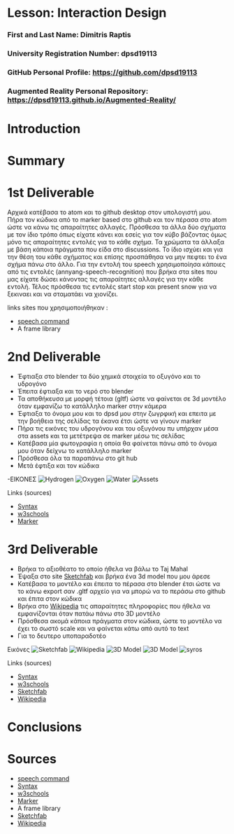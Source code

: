 # Lesson: Interaction Design

### First and Last Name: Dimitris Raptis
### University Registration Number: dpsd19113
### GitHub Personal Profile: https://github.com/dpsd19113
### Augmented Reality Personal Repository: https://dpsd19113.github.io/Augmented-Reality/

# Introduction

# Summary


# 1st Deliverable
Αρχικά κατέβασα το atom και το github desktop στον υπολογιστή μου. 
Πήρα τον κώδικα από το marker based στο github και τον πέρασα στο atom ώστε να κάνω τις απαραίτητες αλλαγές.
Πρόσθεσα τα άλλα δύο σχήματα με τον ίδιο τρόπο όπως είχατε κάνει και εσείς για τον κύβο βάζοντας όμως μόνο τις απαραίτητες εντολές για το κάθε σχήμα.
Τα χρώματα τα άλλαξα με βάση κάποια πράγματα που είδα στο discussions.
Το ίδιο ισχύει και για την θέση του κάθε σχήματος και επίσης προσπάθησα να μην πεφτει το ένα σχήμα πάνω στο άλλο.
Για την εντολή του speech χρησιμοποίησα κάποιες από τις εντολές (annyang-speech-recognition) που βρήκα στα sites που μας είχατε δώσει κάνοντας τις απαραίτητες αλλαγές για την κάθε εντολή.
Τέλος πρόσθεσα τις εντολές start stop και present snow για να ξεκιναει και να σταματάει να χιονίζει.



links sites που χρησιμοποιήθηκαν :
- [speech command](https://www.npmjs.com/package/aframe-speech-command-component?fbclid=IwAR1ARcfi233UV9Pch2uzhVzmyfErhGay3xs1jlC6ZxhI24JP510elv3JC8A)
- A frame library




# 2nd Deliverable
- Έφτιαξα στο blender τα δύο χημικά στοιχεία το οξυγόνο και το υδρογόνο 
- Έπειτα έφτιαξα και το νερό στο blender
- Τα αποθήκευσα με μορφή τέτοια (gltf) ώστε να φαίνεται σε 3d μοντέλο όταν εμφανίζω το κατάλληλο marker στην κάμερα
- Έφτιαξα το όνομα μου και το dpsd μου στην ζωγρφική και επειτα με την βοήθεια της σελίδας τα έκανα έτσι ώστε να γίνουν marker
- Πήρα τις εικόνες του υδρογόνου και του οξυγόνου πυ υπήρχαν μέσα στα assets και τα μετέτρεψα σε marker μέσω τις σελίδας
- Κατέβασα μία φωτογραφία η οποία θα φαίνεται πάνω από το όνομα μου όταν δείχνω το κατάλληλο marker
- Πρόσθεσα όλα τα παραπάνω στο git hub
- Μετά έφτιξα και τον κώδικα


-ΕΙΚΟΝΕΣ
![Hydrogen](https://github.com/dpsd19113/Augmented-Reality/blob/main/marker_based/hydrogen.png)
![Oxygen](https://github.com/dpsd19113/Augmented-Reality/blob/main/marker_based/oxygen.png)
![Water](https://github.com/dpsd19113/Augmented-Reality/blob/main/marker_based/water.png)
![Assets](https://github.com/dpsd19113/Augmented-Reality/blob/main/marker_based/assets_image.png)

Links (sources)
- [Syntax](https://docs.github.com/en/get-started/writing-on-github/getting-started-with-writing-and-formatting-on-github/basic-writing-and-formatting-syntax)
- [w3schools](https://www.w3schools.com/html/default.asp)
- [Marker](https://jeromeetienne.github.io/AR.js/three.js/examples/marker-training/examples/generator.html)



# 3rd Deliverable 
- Βρήκα το αξιοθέατο το οποίο ήθελα να βάλω το Taj Mahal
- Έψαξα στο site [Sketchfab](https://sketchfab.com/feed) και βρήκα ένα 3d model που μου άρεσε
- Κατέβασα το μοντέλο και έπειτα το πέρασα στο blender έτσι ώστε να το κάνω export σαν .gltf αρχείο για να μπορώ να το περάσω στο github και έπιτα στον κώδικα
- Βρήκα στο [Wikipedia](https://en.wikipedia.org/wiki/Taj_Mahal) τις απαραίτητες πληροφορίες που ήθελα να εμφανίζονται όταν πατάω πάνω στο 3D μοντέλο 
- Πρόσθεσα ακομά κάποια πράγματα στον κώδικα, ώστε το μοντέλο να έχει το σωστό scale και να φαίνεται κάτω από αυτό το text 
- Για το δευτερο υποπαραδοτέο


Εικόνες
![Sketchfab](https://github.com/dpsd19113/Augmented-Reality/blob/main/location_based/sketchfab.png)
![Wikipedia](https://github.com/dpsd19113/Augmented-Reality/blob/main/location_based/wikipedia.png)
![3D Model](https://github.com/dpsd19113/Augmented-Reality/blob/main/location_based/wikipedia.png)
![3D Model](https://github.com/dpsd19113/Augmented-Reality/blob/main/location_based/3dmodel.png)
![syros](https://github.com/dpsd19113/Augmented-Reality/blob/main/location_based/syros.jpg)

Links (sources)
- [Syntax](https://docs.github.com/en/get-started/writing-on-github/getting-started-with-writing-and-formatting-on-github/basic-writing-and-formatting-syntax)
- [w3schools](https://www.w3schools.com/html/default.asp)
- [Sketchfab](https://sketchfab.com/feed) 
- [Wikipedia](https://en.wikipedia.org/wiki/Taj_Mahal)
# Conclusions


# Sources
- [speech command](https://www.npmjs.com/package/aframe-speech-command-component?fbclid=IwAR1ARcfi233UV9Pch2uzhVzmyfErhGay3xs1jlC6ZxhI24JP510elv3JC8A)
- [Syntax](https://docs.github.com/en/get-started/writing-on-github/getting-started-with-writing-and-formatting-on-github/basic-writing-and-formatting-syntax)
- [w3schools](https://www.w3schools.com/html/default.asp)
- [Marker](https://jeromeetienne.github.io/AR.js/three.js/examples/marker-training/examples/generator.html)
- A frame library
- [Sketchfab](https://sketchfab.com/feed)
- [Wikipedia](https://en.wikipedia.org/wiki/Taj_Mahal)
